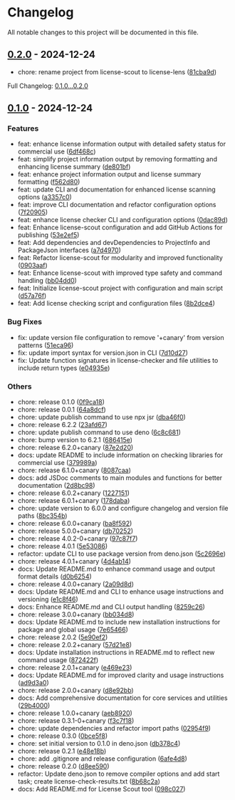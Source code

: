 # Changelog

All notable changes to this project will be documented in this file.

## [0.2.0] - 2024-12-24

- chore: rename project from license-scout to license-lens ([81cba9d])

Full Changelog: [0.1.0...0.2.0]

## [0.1.0] - 2024-12-24

### Features

- feat: enhance license information output with detailed safety status for commercial use ([6df468c])
- feat: simplify project information output by removing formatting and enhancing license summary ([de801bf])
- feat: enhance project information output and license summary formatting ([f562d80])
- feat: update CLI and documentation for enhanced license scanning options ([a3357c0])
- feat: improve CLI documentation and refactor configuration options ([7f20905])
- feat: enhance license checker CLI and configuration options ([0dac89d])
- feat: Enhance license-scout configuration and add GitHub Actions for publishing ([53e2ef5])
- feat: Add dependencies and devDependencies to ProjectInfo and PackageJson interfaces ([a7d4970])
- feat: Refactor license-scout for modularity and improved functionality ([0903aaf])
- feat: Enhance license-scout with improved type safety and command handling ([bb04dd0])
- feat: Initialize license-scout project with configuration and main script ([d57a76f])
- feat: Add license checking script and configuration files ([8b2dce4])

### Bug Fixes

- fix: update version file configuration to remove '+canary' from version patterns ([51eca96])
- fix: update import syntax for version.json in CLI ([7d10d27])
- fix: Update function signatures in license-checker and file utilities to include return types ([e04935e])

### Others

- chore: release 0.1.0 ([0f9ca18])
- chore: release 0.0.1 ([64a8dcf])
- chore: update publish command to use npx jsr ([dba46f0])
- chore: release 6.2.2 ([23afd67])
- chore: update publish command to use deno ([6c8c681])
- chore: bump version to 6.2.1 ([686415e])
- chore: release 6.2.0+canary ([87e2d20])
- docs: update README to include information on checking libraries for commercial use ([379989a])
- chore: release 6.1.0+canary ([8087caa])
- docs: add JSDoc comments to main modules and functions for better documentation ([2d8bc98])
- chore: release 6.0.2+canary ([1227151])
- chore: release 6.0.1+canary ([178daba])
- chore: update version to 6.0.0 and configure changelog and version file paths ([8bc354b])
- chore: release 6.0.0+canary ([ba8f592])
- chore: release 5.0.0+canary ([db70252])
- chore: release 4.0.2-0+canary ([97c87f7])
- chore: release 4.0.1 ([5e53086])
- refactor: update CLI to use package version from deno.json ([5c2696e])
- chore: release 4.0.1+canary ([4d4ab14])
- docs: Update README.md to enhance command usage and output format details ([d0b6254])
- chore: release 4.0.0+canary ([2a09d8d])
- docs: Update README.md and CLI to enhance usage instructions and versioning ([e1c8f46])
- docs: Enhance README.md and CLI output handling ([8259c26])
- chore: release 3.0.0+canary ([bb034d8])
- docs: Update README.md to include new installation instructions for package and global usage ([7e65466])
- chore: release 2.0.2 ([5e90ef2])
- chore: release 2.0.2+canary ([57d21e8])
- docs: Update installation instructions in README.md to reflect new command usage ([872422f])
- chore: release 2.0.1+canary ([e469e23])
- docs: Update README.md for improved clarity and usage instructions ([ad9d3a0])
- chore: release 2.0.0+canary ([d8e92bb])
- docs: Add comprehensive documentation for core services and utilities ([29b4000])
- chore: release 1.0.0+canary ([aeb8920])
- chore: release 0.3.1-0+canary ([f3c7f18])
- chore: update dependencies and refactor import paths ([02954f9])
- chore: release 0.3.0 ([0bce5f8])
- chore: set initial version to 0.1.0 in deno.json ([db378c4])
- chore: release 0.2.1 ([e48e18b])
- chore: add .gitignore and release configuration ([6afe4d8])
- chore: release 0.2.0 ([d8ee590])
- refactor: Update deno.json to remove compiler options and add start task; create license-check-results.txt ([8b68c2a])
- docs: Add README.md for License Scout tool ([098c027])

[0.2.0]: https://github.com/MRdevX/license-scout/compare/0.1.0...0.2.0
[81cba9d]: https://github.com/MRdevX/license-scout/commit/81cba9d3fbe33159108b46ed0e34da01966b7703
[0.1.0...0.2.0]: https://github.com/MRdevX/license-scout/compare/0.1.0...0.2.0
[0.1.0]: https://github.com/MRdevX/license-scout/compare/8b2dce4067bc73c1eb96290962c0d1fb193ca341...0.1.0
[6df468c]: https://github.com/MRdevX/license-scout/commit/6df468c96ac988484714d6ec3c1589b660990537
[de801bf]: https://github.com/MRdevX/license-scout/commit/de801bfb43a59bd92ee26dd957214a36eaad36db
[f562d80]: https://github.com/MRdevX/license-scout/commit/f562d80e2f153c8649b0f1d00e7e733f5df902c7
[a3357c0]: https://github.com/MRdevX/license-scout/commit/a3357c08ecdde208d430a25b133fc1bbc88abb23
[7f20905]: https://github.com/MRdevX/license-scout/commit/7f2090567e66c3b4a29a913ef1094088ba6aa77c
[0dac89d]: https://github.com/MRdevX/license-scout/commit/0dac89d7e68c413e9f4d91ed8a33c0f274c6892c
[53e2ef5]: https://github.com/MRdevX/license-scout/commit/53e2ef5dbeb16749e826b5423eb38bae455e0f68
[a7d4970]: https://github.com/MRdevX/license-scout/commit/a7d49709042cf9b0e7d81ded4c8a984668776051
[0903aaf]: https://github.com/MRdevX/license-scout/commit/0903aafc1c3b432bf5e523342c0fe958467f31b2
[bb04dd0]: https://github.com/MRdevX/license-scout/commit/bb04dd0cbfd86da9ca72c9c1054ec2d696f0f67f
[d57a76f]: https://github.com/MRdevX/license-scout/commit/d57a76f97bcbe365f60c0b5681203b00bc25c0d3
[8b2dce4]: https://github.com/MRdevX/license-scout/commit/8b2dce4067bc73c1eb96290962c0d1fb193ca341
[51eca96]: https://github.com/MRdevX/license-scout/commit/51eca96b473e26d6894a08dbbafc6b7986c2814d
[7d10d27]: https://github.com/MRdevX/license-scout/commit/7d10d275ba57ee5afa661dcf48ca0f7fc963a7ff
[e04935e]: https://github.com/MRdevX/license-scout/commit/e04935e89957cfd7bd9576262dca4209fc55164a
[0f9ca18]: https://github.com/MRdevX/license-scout/commit/0f9ca180e01db3386f97e32770f0ae92a9f7b8d3
[64a8dcf]: https://github.com/MRdevX/license-scout/commit/64a8dcfe4889e02860d4dc033edb1dcd57aa961a
[dba46f0]: https://github.com/MRdevX/license-scout/commit/dba46f06943174cfbb9641f73ffe7dbc703825e7
[23afd67]: https://github.com/MRdevX/license-scout/commit/23afd67f9e265cafe0ea80bccb920ebc3397c40e
[6c8c681]: https://github.com/MRdevX/license-scout/commit/6c8c6811d45c7a581b677bf4dbdca65e1ef929ca
[686415e]: https://github.com/MRdevX/license-scout/commit/686415e7a2939412b31f93939f5c4da82bf1f793
[87e2d20]: https://github.com/MRdevX/license-scout/commit/87e2d20ee5054148ce8ba76f3afcf917d3b83d4e
[379989a]: https://github.com/MRdevX/license-scout/commit/379989a364a142d23cf7864e86a15a762f37f390
[8087caa]: https://github.com/MRdevX/license-scout/commit/8087caa4bba46621bd3d1ab2246f74a635d4f1fc
[2d8bc98]: https://github.com/MRdevX/license-scout/commit/2d8bc988158d498e51bd54097c5e50f103116373
[1227151]: https://github.com/MRdevX/license-scout/commit/1227151fa89080d42f90c24210f7415ff30cc48c
[178daba]: https://github.com/MRdevX/license-scout/commit/178dabae5bb71338f72e77407f0637bc1c74cd9d
[8bc354b]: https://github.com/MRdevX/license-scout/commit/8bc354b04e04b41c7f788fa965e2221f7bf89512
[ba8f592]: https://github.com/MRdevX/license-scout/commit/ba8f5922d9f83b126bba8dda7df321ea38ee26c5
[db70252]: https://github.com/MRdevX/license-scout/commit/db7025287ad1fe761318c47f1f90afcb4977793d
[97c87f7]: https://github.com/MRdevX/license-scout/commit/97c87f78aeef278d7e4de013933cc64dfc130d37
[5e53086]: https://github.com/MRdevX/license-scout/commit/5e5308684a784807f1567c2b2112a88fd854f041
[5c2696e]: https://github.com/MRdevX/license-scout/commit/5c2696e9111c3302cccf026674c7bed236c008f3
[4d4ab14]: https://github.com/MRdevX/license-scout/commit/4d4ab1474d19561440015fea26b1e37ce27c161a
[d0b6254]: https://github.com/MRdevX/license-scout/commit/d0b6254bdc4e7d2a5d95bc8a5158f085557acd17
[2a09d8d]: https://github.com/MRdevX/license-scout/commit/2a09d8d5cb4eb86e98bf6d81896ce95a1420922d
[e1c8f46]: https://github.com/MRdevX/license-scout/commit/e1c8f46cb1794b5bb611710b3c75c4e264e78b12
[8259c26]: https://github.com/MRdevX/license-scout/commit/8259c260e9988d9545ba2040c23afda592fe58d7
[bb034d8]: https://github.com/MRdevX/license-scout/commit/bb034d86a6f22860eb6f652d51fc96d63b18941d
[7e65466]: https://github.com/MRdevX/license-scout/commit/7e6546636d009bf408bfe33ca7d1075abb64f004
[5e90ef2]: https://github.com/MRdevX/license-scout/commit/5e90ef29f9b845ed4711af326817221f65a5fcda
[57d21e8]: https://github.com/MRdevX/license-scout/commit/57d21e8fa1a261e81589a86b6f82289b660c8e3b
[872422f]: https://github.com/MRdevX/license-scout/commit/872422f26b7fdaacbb187ad4c53cb738a34dced6
[e469e23]: https://github.com/MRdevX/license-scout/commit/e469e23892d156ad2a0987a828825ba1efd49b73
[ad9d3a0]: https://github.com/MRdevX/license-scout/commit/ad9d3a0b2acf3fe28e6699bdf8194918939b235e
[d8e92bb]: https://github.com/MRdevX/license-scout/commit/d8e92bbec2333c551abfcff768caea117d067449
[29b4000]: https://github.com/MRdevX/license-scout/commit/29b400049b1bcb8739523eba080f4524f99b7d12
[aeb8920]: https://github.com/MRdevX/license-scout/commit/aeb8920710602b9e6c9946921ce3cdd39bd6f2ba
[f3c7f18]: https://github.com/MRdevX/license-scout/commit/f3c7f1817a2b493b8dab78503f744d3157b9ddbe
[02954f9]: https://github.com/MRdevX/license-scout/commit/02954f9467790d7e8e38ba41a8bb575721f7ff10
[0bce5f8]: https://github.com/MRdevX/license-scout/commit/0bce5f8b96c3401bff83d6c55d4c7ddc4c4e1f35
[db378c4]: https://github.com/MRdevX/license-scout/commit/db378c4545f44badd304efcc4322ce9534087998
[e48e18b]: https://github.com/MRdevX/license-scout/commit/e48e18b57cb8338836b0ab476b4a9a8734f9d395
[6afe4d8]: https://github.com/MRdevX/license-scout/commit/6afe4d835189939736c983c4c7a9eace0446afd7
[d8ee590]: https://github.com/MRdevX/license-scout/commit/d8ee5905716458519aea69db13215aa9939e0222
[8b68c2a]: https://github.com/MRdevX/license-scout/commit/8b68c2a234d92ba15741c6932b0f143318571d1f
[098c027]: https://github.com/MRdevX/license-scout/commit/098c0273ad291ee5683160a7308705e9fbb19925
